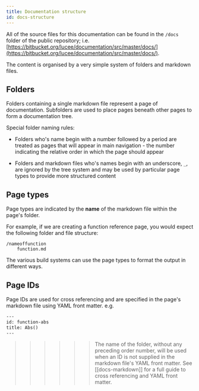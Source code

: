 ```yaml
---
title: Documentation structure
id: docs-structure
---
```


All of the source files for this documentation can be found in the `/docs` folder of the public repository; i.e. [https://bitbucket.org/lucee/documentation/src/master/docs/](https://bitbucket.org/lucee/documentation/src/master/docs/).

The content is organised by a very simple system of folders and markdown files.

## Folders

Folders containing a single markdown file represent a page of documentation. Subfolders are used to place pages beneath other pages to form a documentation tree. 

Special folder naming rules:

* Folders who's name begin with a number followed by a period are treated as pages that will appear in main navigation - the number indicating the relative order in which the page should appear

* Folders and markdown files who's names begin with an underscore, `_`, are ignored by the tree system and may be used by particular page types to provide more structured content

## Page types

Page types are indicated by the **name** of the markdown file within the page's folder. 

For example, if we are creating a function reference page, you would expect the following folder and file structure:

```
/nameoffunction
    function.md
```

The various build systems can use the page types to format the output in different ways.


## Page IDs

Page IDs are used for cross referencing and are specified in the page's markdown file using YAML front matter. e.g.

```html
---
id: function-abs
title: Abs()
---
```

>>>>>> The name of the folder, without any preceding order number, will be used when an ID is not supplied in the markdown file's YAML front matter.
See [[docs-markdown]] for a full guide to cross referencing and YAML front matter. 